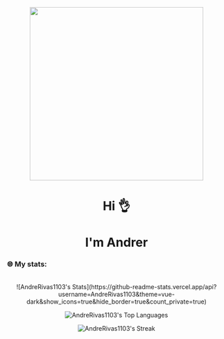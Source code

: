 <div align="center">
    <img src="https://media.giphy.com/media/kda3fxgeD0fZ0OjOYW/giphy.gif" width="400"/>
    <br>
    <h1>Hi 👌</h1>
    <h1>I'm Andrer</h2>
</div>

### 🌐 My stats: ###
<div align="center">
<br>
![AndreRivas1103's Stats](https://github-readme-stats.vercel.app/api?username=AndreRivas1103&theme=vue-dark&show_icons=true&hide_border=true&count_private=true)

![AndreRivas1103's Top Languages](https://github-readme-stats.vercel.app/api/top-langs/?username=AndreRivas1103&theme=vue-dark&show_icons=true&hide_border=true&layout=compact)

![AndreRivas1103's Streak](https://github-readme-streak-stats.herokuapp.com/?user=AndreRivas1103&theme=vue-dark&hide_border=true)
</div>
